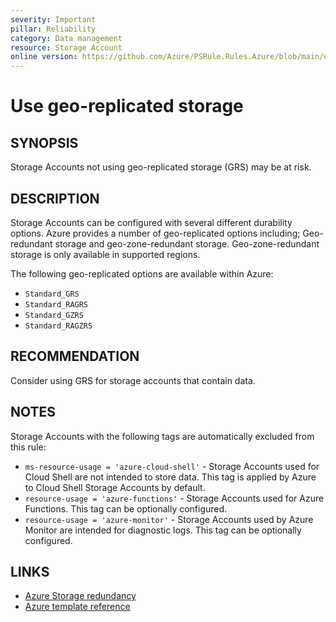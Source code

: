 ```yaml
---
severity: Important
pillar: Reliability
category: Data management
resource: Storage Account
online version: https://github.com/Azure/PSRule.Rules.Azure/blob/main/docs/en/rules/Azure.Storage.UseReplication.md
---
```


# Use geo-replicated storage

## SYNOPSIS

Storage Accounts not using geo-replicated storage (GRS) may be at risk.

## DESCRIPTION

Storage Accounts can be configured with several different durability options.
Azure provides a number of geo-replicated options including;
Geo-redundant storage and geo-zone-redundant storage.
Geo-zone-redundant storage is only available in supported regions.

The following geo-replicated options are available within Azure:

- `Standard_GRS`
- `Standard_RAGRS`
- `Standard_GZRS`
- `Standard_RAGZRS`

## RECOMMENDATION

Consider using GRS for storage accounts that contain data.

## NOTES

Storage Accounts with the following tags are automatically excluded from this rule:

- `ms-resource-usage = 'azure-cloud-shell'` - Storage Accounts used for Cloud Shell are not intended to store data.
This tag is applied by Azure to Cloud Shell Storage Accounts by default.
- `resource-usage = 'azure-functions'` - Storage Accounts used for Azure Functions.
This tag can be optionally configured.
- `resource-usage = 'azure-monitor'` - Storage Accounts used by Azure Monitor are intended for diagnostic logs.
This tag can be optionally configured.

## LINKS

- [Azure Storage redundancy](https://docs.microsoft.com/azure/storage/common/storage-redundancy)
- [Azure template reference](https://docs.microsoft.com/azure/templates/microsoft.storage/storageaccounts)

